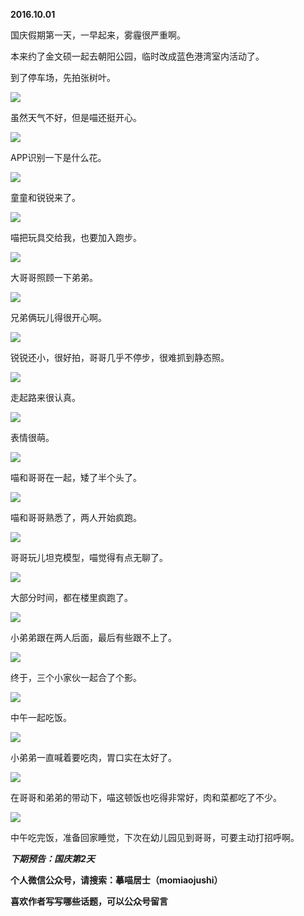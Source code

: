 
          
            
**2016.10.01**

国庆假期第一天，一早起来，雾霾很严重啊。

本来约了金文硕一起去朝阳公园，临时改成蓝色港湾室内活动了。

到了停车场，先拍张树叶。




![](img/51001-8c6ad5f99b0650be.jpg)




虽然天气不好，但是喵还挺开心。




![](img/51001-38f0bf7c244b182a.jpg)




APP识别一下是什么花。




![](img/51001-8067d56732053e64.jpg)




童童和锐锐来了。




![](img/51001-eb0cacc856fe0fdf.jpg)




喵把玩具交给我，也要加入跑步。




![](img/51001-05e4a1464a4833c6.jpg)




大哥哥照顾一下弟弟。




![](img/51001-8fabfd09882b9130.jpg)




兄弟俩玩儿得很开心啊。




![](img/51001-009b7b5763a5bafe.jpg)




锐锐还小，很好拍，哥哥几乎不停步，很难抓到静态照。




![](img/51001-3f8d56e3414c33d8.jpg)




走起路来很认真。




![](img/51001-25d95225c3ca317e.jpg)




表情很萌。




![](img/51001-a83850f38c86064e.jpg)




喵和哥哥在一起，矮了半个头了。




![](img/51001-5ef9047383665e8d.jpg)




喵和哥哥熟悉了，两人开始疯跑。




![](img/51001-f4d6515d7031c1e4.jpg)




哥哥玩儿坦克模型，喵觉得有点无聊了。




![](img/51001-c4f2fdfc3bee24d8.jpg)




大部分时间，都在楼里疯跑了。




![](img/51001-c49b214368c4cab0.jpg)




小弟弟跟在两人后面，最后有些跟不上了。




![](img/51001-e9e4eca640139363.jpg)




终于，三个小家伙一起合了个影。




![](img/51001-003a5ac0743ae43f.jpg)




中午一起吃饭。




![](img/51001-96632c6f45161ae1.jpg)




小弟弟一直喊着要吃肉，胃口实在太好了。




![](img/51001-b193ef7316ff03bc.jpg)




在哥哥和弟弟的带动下，喵这顿饭也吃得非常好，肉和菜都吃了不少。




![](img/51001-c77cfe41b4cb5637.jpg)




中午吃完饭，准备回家睡觉，下次在幼儿园见到哥哥，可要主动打招呼啊。


***下期预告：国庆第2天***


**个人微信公众号，请搜索：摹喵居士（momiaojushi）**

**喜欢作者写写哪些话题，可以公众号留言**

          
        